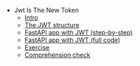 - Jwt Is The New Token
  - [Intro](./Intro.md "Intro")
  - [The JWT structure](./The-JWT-structure.md "The JWT structure")
  - [FastAPI app with JWT (step-by-step)](./FastAPI-app-with-JWT--step-by-step-.md "FastAPI app with JWT (step-by-step)")
  - [FastAPI app with JWT (full code)](./FastAPI-app-with-JWT--full-code-.md "FastAPI app with JWT (full code)")
  - [Exercise](./Exercise.md "Exercise")
  - [Comprehension check](./Comprehension-check.md "Comprehension check")

